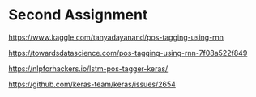 # Second Assignment


https://www.kaggle.com/tanyadayanand/pos-tagging-using-rnn

https://towardsdatascience.com/pos-tagging-using-rnn-7f08a522f849

https://nlpforhackers.io/lstm-pos-tagger-keras/

https://github.com/keras-team/keras/issues/2654